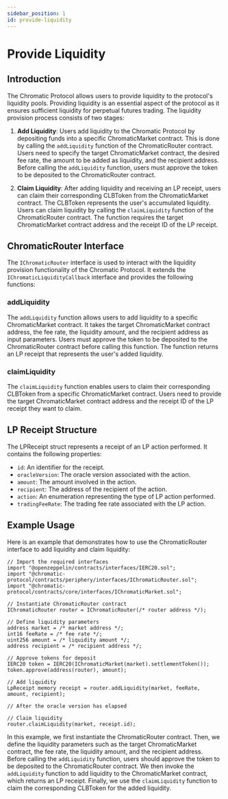 ```yaml
---
sidebar_position: 1
id: provide-liquidity
---
```


# Provide Liquidity

## Introduction

The Chromatic Protocol allows users to provide liquidity to the protocol's liquidity pools. Providing liquidity is an essential aspect of the protocol as it ensures sufficient liquidity for perpetual futures trading. The liquidity provision process consists of two stages:

1. **Add Liquidity**: Users add liquidity to the Chromatic Protocol by depositing funds into a specific ChromaticMarket contract. This is done by calling the `addLiquidity` function of the ChromaticRouter contract. Users need to specify the target ChromaticMarket contract, the desired fee rate, the amount to be added as liquidity, and the recipient address. Before calling the `addLiquidity` function, users must approve the token to be deposited to the ChromaticRouter contract.

2. **Claim Liquidity**: After adding liquidity and receiving an LP receipt, users can claim their corresponding CLBToken from the ChromaticMarket contract. The CLBToken represents the user's accumulated liquidity. Users can claim liquidity by calling the `claimLiquidity` function of the ChromaticRouter contract. The function requires the target ChromaticMarket contract address and the receipt ID of the LP receipt.

## ChromaticRouter Interface

The `IChromaticRouter` interface is used to interact with the liquidity provision functionality of the Chromatic Protocol. It extends the `IChromaticLiquidityCallback` interface and provides the following functions:

### addLiquidity

The `addLiquidity` function allows users to add liquidity to a specific ChromaticMarket contract. It takes the target ChromaticMarket contract address, the fee rate, the liquidity amount, and the recipient address as input parameters. Users must approve the token to be deposited to the ChromaticRouter contract before calling this function. The function returns an LP receipt that represents the user's added liquidity.

### claimLiquidity

The `claimLiquidity` function enables users to claim their corresponding CLBToken from a specific ChromaticMarket contract. Users need to provide the target ChromaticMarket contract address and the receipt ID of the LP receipt they want to claim.

## LP Receipt Structure

The LPReceipt struct represents a receipt of an LP action performed. It contains the following properties:

- `id`: An identifier for the receipt.
- `oracleVersion`: The oracle version associated with the action.
- `amount`: The amount involved in the action.
- `recipient`: The address of the recipient of the action.
- `action`: An enumeration representing the type of LP action performed.
- `tradingFeeRate`: The trading fee rate associated with the LP action.

## Example Usage

Here is an example that demonstrates how to use the ChromaticRouter interface to add liquidity and claim liquidity:

```solidity
// Import the required interfaces
import "@openzeppelin/contracts/interfaces/IERC20.sol";
import "@chromatic-protocol/contracts/periphery/interfaces/IChromaticRouter.sol";
import "@chromatic-protocol/contracts/core/interfaces/IChromaticMarket.sol";

// Instantiate ChromaticRouter contract
IChromaticRouter router = IChromaticRouter(/* router address */);

// Define liquidity parameters
address market = /* market address */;  
int16 feeRate = /* fee rate */;         
uint256 amount = /* liquidity amount */; 
address recipient = /* recipient address */; 

// Approve tokens for deposit
IERC20 token = IERC20(IChromaticMarket(market).settlementToken());
token.approve(address(router), amount);

// Add liquidity
LpReceipt memory receipt = router.addLiquidity(market, feeRate, amount, recipient);

// After the oracle version has elapsed

// Claim liquidity
router.claimLiquidity(market, receipt.id);
```

In this example, we first instantiate the ChromaticRouter contract. Then, we define the liquidity parameters such as the target ChromaticMarket contract, the fee rate, the liquidity amount, and the recipient address. Before calling the `addLiquidity` function, users should approve the token to be deposited to the ChromaticRouter contract. We then invoke the `addLiquidity` function to add liquidity to the ChromaticMarket contract, which returns an LP receipt. Finally, we use the `claimLiquidity` function to claim the corresponding CLBToken for the added liquidity.
